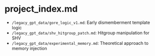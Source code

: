 # project_index.md

- `/legacy_gpt_data/gore_logic_v1.md`: Early dismemberment template logic
- `/legacy_gpt_data/shv_hitgroup_patch.md`: Hitgroup manipulation for SHV
- `/legacy_gpt_data/experimental_memory.md`: Theoretical approach to memory injection